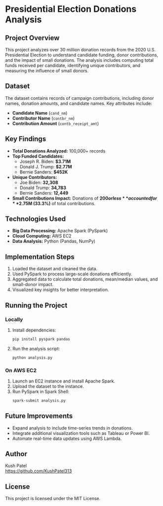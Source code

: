 # Presidential Election Donations Analysis

## Project Overview
This project analyzes over 30 million donation records from the 2020 U.S. Presidential Election to understand candidate funding, donor contributions, and the impact of small donations. The analysis includes computing total funds received per candidate, identifying unique contributors, and measuring the influence of small donors.

## Dataset
The dataset contains records of campaign contributions, including donor names, donation amounts, and candidate names. Key attributes include:
- **Candidate Name** (`cand_nm`)
- **Contributor Name** (`contbr_nm`)
- **Contribution Amount** (`contb_receipt_amt`)

## Key Findings
- **Total Donations Analyzed:** 100,000+ records
- **Top Funded Candidates:**
  - Joseph R. Biden: **$3.71M**
  - Donald J. Trump: **$2.77M**
  - Bernie Sanders: **$452K**
- **Unique Contributors:**
  - Joe Biden: **32,308**
  - Donald Trump: **34,783**
  - Bernie Sanders: **12,449**
- **Small Contributions Impact:** Donations of **$200 or less** accounted for **$2.75M (33.3%)** of total contributions.

## Technologies Used
- **Big Data Processing:** Apache Spark (PySpark)
- **Cloud Computing:** AWS EC2
- **Data Analysis:** Python (Pandas, NumPy)

## Implementation Steps
1. Loaded the dataset and cleaned the data.
2. Used PySpark to process large-scale donations efficiently.
3. Aggregated data to calculate total donations, mean/median values, and small-donor impact.
4. Visualized key insights for better interpretation.

## Running the Project
### Locally
1. Install dependencies:
   ```bash
   pip install pyspark pandas
   ```
2. Run the analysis script:
   ```bash
   python analysis.py
   ```

### On AWS EC2
1. Launch an EC2 instance and install Apache Spark.
2. Upload the dataset to the instance.
3. Run PySpark in Spark Shell:
   ```bash
   spark-submit analysis.py
   ```

## Future Improvements
- Expand analysis to include time-series trends in donations.
- Integrate additional visualization tools such as Tableau or Power BI.
- Automate real-time data updates using AWS Lambda.

## Author
Kush Patel  
https://github.com/KushPatel313

## License
This project is licensed under the MIT License.

